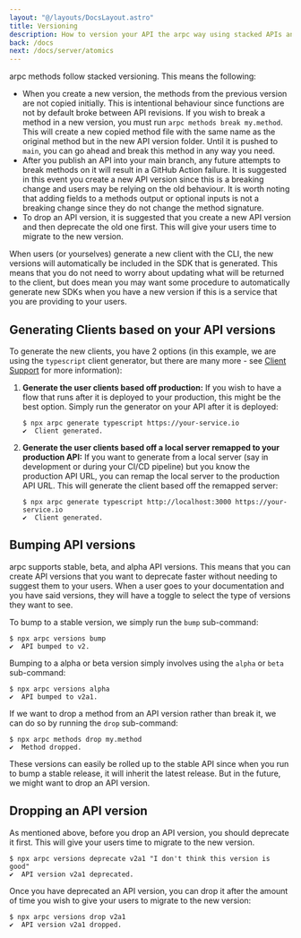 ```yaml
---
layout: "@/layouts/DocsLayout.astro"
title: Versioning
description: How to version your API the arpc way using stacked APIs and GitHub linting.
back: /docs
next: /docs/server/atomics
---
```


arpc methods follow stacked versioning. This means the following:

- When you create a new version, the methods from the previous version are not copied initially. This is intentional behaviour since functions are not by default broke between API revisions. If you wish to break a method in a new version, you must run `arpc methods break my.method`. This will create a new copied method file with the same name as the original method but in the new API version folder. Until it is pushed to `main`, you can go ahead and break this method in any way you need.
- After you publish an API into your main branch, any future attempts to break methods on it will result in a GitHub Action failure. It is suggested in this event you create a new API version since this is a breaking change and users may be relying on the old behaviour. It is worth noting that adding fields to a methods output or optional inputs is not a breaking change since they do not change the method signature.
- To drop an API version, it is suggested that you create a new API version and then deprecate the old one first. This will give your users time to migrate to the new version.

When users (or yourselves) generate a new client with the CLI, the new versions will automatically be included in the SDK that is generated. This means that you do not need to worry about updating what will be returned to the client, but does mean you may want some procedure to automatically generate new SDKs when you have a new version if this is a service that you are providing to your users.

## Generating Clients based on your API versions

To generate the new clients, you have 2 options (in this example, we are using the `typescript` client generator, but there are many more - see [Client Support](/docs/client/support) for more information):

1. **Generate the user clients based off production:** If you wish to have a flow that runs after it is deployed to your production, this might be the best option. Simply run the generator on your API after it is deployed:
    ```plaintext
    $ npx arpc generate typescript https://your-service.io
    ✔  Client generated.
    ```
2. **Generate the user clients based off a local server remapped to your production API:** If you want to generate from a local server (say in development or during your CI/CD pipeline) but you know the production API URL, you can remap the local server to the production API URL. This will generate the client based off the remapped server:
    ```plaintext
    $ npx arpc generate typescript http://localhost:3000 https://your-service.io
    ✔  Client generated.
    ```

## Bumping API versions

arpc supports stable, beta, and alpha API versions. This means that you can create API versions that you want to deprecate faster without needing to suggest them to your users. When a user goes to your documentation and you have said versions, they will have a toggle to select the type of versions they want to see.

To bump to a stable version, we simply run the `bump` sub-command:

```plaintext
$ npx arpc versions bump
✔  API bumped to v2.
```

Bumping to a alpha or beta version simply involves using the `alpha` or `beta` sub-command:

```plaintext
$ npx arpc versions alpha
✔  API bumped to v2a1.
```

If we want to drop a method from an API version rather than break it, we can do so by running the `drop` sub-command:

```plaintext
$ npx arpc methods drop my.method
✔  Method dropped.
```

These versions can easily be rolled up to the stable API since when you run to bump a stable release, it will inherit the latest release. But in the future, we might want to drop an API version.

## Dropping an API version

As mentioned above, before you drop an API version, you should deprecate it first. This will give your users time to migrate to the new version.

```plaintext
$ npx arpc versions deprecate v2a1 "I don't think this version is good"
✔  API version v2a1 deprecated.
```

Once you have deprecated an API version, you can drop it after the amount of time you wish to give your users to migrate to the new version:

```plaintext
$ npx arpc versions drop v2a1
✔  API version v2a1 dropped.
```
